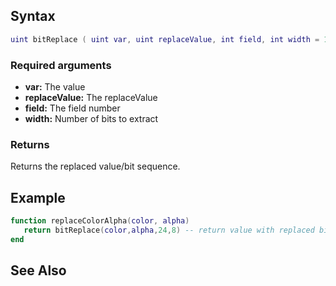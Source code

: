 Syntax
------

``` lua
uint bitReplace ( uint var, uint replaceValue, int field, int width = 1 )
```

### Required arguments

-   **var:** The value
-   **replaceValue:** The replaceValue
-   **field:** The field number
-   **width:** Number of bits to extract

### Returns

Returns the replaced value/bit sequence.

Example
-------

``` lua
function replaceColorAlpha(color, alpha)
   return bitReplace(color,alpha,24,8) -- return value with replaced bits 24-32 ( the alpha, http://en.wikipedia.org/wiki/RGBA_color_space ) 
end
```

See Also
--------
